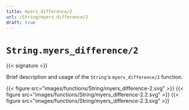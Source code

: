```yaml
---
title: myers_difference/2
url: /String/myers_difference/2
draft: true
---
```


# `String.myers_difference/2`

{{< signature >}}

Brief description and usage of the `String`'s `myers_difference/2` function.

{{< figure src="images/functions/String/myers_difference-2.svg" >}}
{{< figure src="images/functions/String/myers_difference-2.2.svg" >}}
{{< figure src="images/functions/String/myers_difference-2.3.svg" >}}
